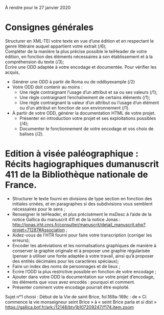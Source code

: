 À rendre pour le 27 janvier 2020

# Consignes générales

Structurer en XML-TEI votre texte en vue d’une édition et en respectant le genre littéraire auquel appartient votre extrait (/6);    
Compléter de la manière la plus précise possible le teiHeader de votre édition, en fonction des éléments nécessaires à son établissement et à la compréhension du texte (/3);    
Écrire une ODD adaptée à votre encodage et documentée. Pour vérifier les acquis,    
- Générer une ODD à partir de Roma ou de oddbyexample (/2)
- Votre ODD doit contenir au moins :
	- Une règle contraignant l’usage d’un attribut et sa ou ses valeurs (/1);
	- Une règle contraignant l’enchaînement de certains éléments (/1);
	- Une règle contraignant la valeur d’un attribut ou l’usage d’un élément ou d’un attribut en fonction de son environnement (/1).
- À partir de votre ODD, générer la documentation HTML de votre projet.
	- Présenter en introduction votre projet et ses exploitations possibles (/4);
	- Documenter le fonctionnement de votre encodage et vos choix de balises (/2).

# Edition à visée paléographique : Récits hagiographiques dumanuscrit 411 de la Bibliothèque nationale de France.

- Structurer le texte fourni en divisions de type section en fonction des initiales ornées, et en paragraphes si des subdivisions vous semblent nécessaires pour le sens ;
- Renseigner le teiHeader, et plus précisément le msDesc à l’aide de la notice Gallica du manuscrit 411 et de la notice Jonas : http://jonas.irht.cnrs.fr/consulter/manuscrit/detail_manuscrit.php?projet=71287#Association ;
- Aidez-vous de l'HTR fourni pour faire votre transcription (corriger les erreurs);
- Encoder les abréviations et les normalisations graphiques de manière à conserver la graphie originale et à proposer une graphie régularisée (penser à utiliser une fonte adaptée à votre travail, ainsi qu’à proposer des entités décimales pour les caractères spéciaux);
- Faire un index des noms de personnages et de lieux ;
- Écrire l’ODD la plus restrictive possible en fonction de votre encodage ;
- Ajouter dans votre ODD la documentation sur votre projet d’encodage, les éléments que vous avez
encodés : pourquoi et comment.
- Présenter comment votre encodage pourrait être exploité.

Sujet n°1 choisi : Début de la Vie de saint Brice, fol.169a-169c : de « Ci commence la vie monseigneur seint Brice » à « seint Brice parla et si dist » https://gallica.bnf.fr/ark:/12148/btv1b107209247/f174.item.zoom